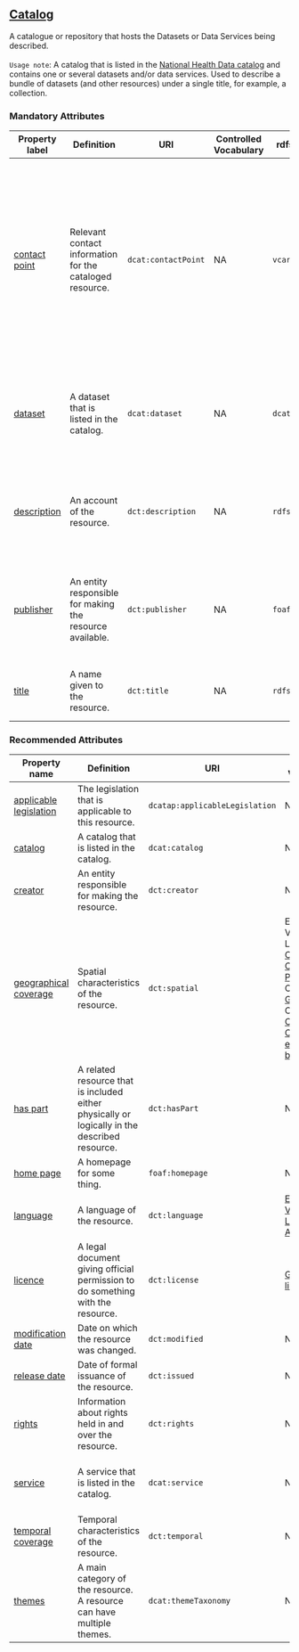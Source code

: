 ## [Catalog](https://www.w3.org/TR/vocab-dcat-3/#Class:Catalog)

A catalogue or repository that hosts the Datasets or Data Services being described. <br><br>
`Usage note`: A catalog that is listed in the [National Health Data catalog](https://catalogus.healthdata.nl/) and contains one or several datasets and/or data services. Used to describe a bundle of datasets (and other resources) under a single title, for example, a collection.

 

### Mandatory Attributes

<table> 
  <thead> 
    <tr> 
      <th>Property label</th> 
      <th>Definition</th> 
      <th>URI</th> 
      <th>Controlled Vocabulary</th> 
      <th>rdfs:Range</th> 
      <th>Usage Note</th> 
      <th>Cardinality</th> 
      <th>Example</th> 
    </tr> 
  </thead> 
  <tbody> 
    <tr> 
      <td><a href="https://www.w3.org/TR/vocab-dcat-3/#Property:resource_contact_point">contact point</a></td> 
      <td>Relevant contact information for the cataloged resource.</td> 
      <td><code>dcat:contactPoint</code></td> 
      <td>NA</td> 
      <td><code>vcard:Kind</code></td> 
      <td>This property points to a contact point (department or person) that can answer questions about the catalogue. Details on how to describe these are provided under class <code>vcard:Kind</code>. <br> Whenever possible, use <strong>general contact information</strong> (for example from a department) instead of contact information of an individual.</td> 
      <td>1</td> 
      <td>TBD</td> 
    </tr> 
    <tr> 
      <td><a href="https://www.w3.org/TR/vocab-dcat-3/#Property:catalog_dataset">dataset</a></td> 
      <td>A dataset that is listed in the catalog.</td> 
      <td><code>dcat:dataset</code></td> 
      <td>NA</td> 
      <td><code>dcat:Dataset</code></td> 
      <td>Each catalog contains one or more datasets. This property serves to link datasets to a catalogue. Therefore, a dataset is always contained inside a catalogue.</td> 
      <td>1..*</td> 
      <td>TBD</td> 
    </tr> 
    <tr> 
      <td><a href="http://purl.org/dc/terms/description">description</a></td> 
      <td>An account of the resource.</td> 
      <td><code>dct:description</code></td> 
      <td>NA</td> 
      <td><code>rdfs:Literal</code></td> 
      <td>Briefly describe the catalog and what it contains. You can repeat this in multiple languages.</td> 
      <td>1..*</td> 
      <td>This catalogue describes the core metadata of AUMC Inflammatory Bowel Disease datasets. <br> This catalogue describes breast cancer imaging, clinical and omics datasets.</td> 
    </tr> 
    <tr> 
      <td><a href="http://purl.org/dc/terms/publisher">publisher</a></td> 
      <td>An entity responsible for making the resource available.</td> 
      <td><code>dct:publisher</code></td> 
      <td>NA</td> 
      <td><code>foaf:Agent</code></td> 
      <td>The organisation or individual that is the holder of the intellectual property rights of a dataset. For more details about the publisher, see the class [Agent]linkto:agent).</td> 
      <td>1</td> 
      <td>name: Radboud University Medical Center <br> identifier: <code>https://ror.org/05wg1m734</code> <br> (see class foaf: Agent)</td> 
    </tr> 
    <tr> 
      <td><a href="http://purl.org/dc/terms/title">title</a></td> 
      <td>A name given to the resource.</td> 
      <td><code>dct:title</code></td> 
      <td>NA</td> 
      <td><code>rdfs:Literal</code></td> 
      <td>Provide a unique title for your catalog, which can be repeated in multiple languages.</td> 
      <td>1..*</td> 
      <td>Healthy Brain Study</td> 
    </tr> 
  </tbody> 
</table>


### Recommended  Attributes

<table> 
  <thead> 
    <tr> 
      <th>Property name</th> 
      <th>Definition</th> 
      <th>URI</th> 
      <th>Controlled Vocabulary</th> 
      <th>rdfs:Range</th> 
      <th>Usage Note</th> 
      <th>Cardinality</th> 
    </tr> 
  </thead> 
  <tbody> 
    <tr> 
      <td><a href="https://semiceu.github.io/DCAT-AP/r5r/releases/3.0.0/#applicableLegislation">applicable legislation</a></td> 
      <td>The legislation that is applicable to this resource.</td> 
      <td><code>dcatap:applicableLegislation</code></td> 
      <td>NA</td> 
      <td><code>eli:LegalResource</code></td> 
      <td>NA</td> 
      <td>0..*</td> 
    </tr> 
    <tr> 
      <td><a href="https://www.w3.org/TR/vocab-dcat-3/#Property:catalog_catalog">catalog</a></td> 
      <td>A catalog that is listed in the catalog.</td> 
      <td><code>dcat:catalog</code></td> 
      <td>NA</td> 
      <td><code>dcat:Catalog</code></td> 
      <td>For certain research projects, multiple catalogs may need to be organized in a nested manner. This property serves to connect the different catalogs with each other.</td> 
      <td>0..*</td> 
    </tr> 
    <tr> 
      <td><a href="https://www.dublincore.org/specifications/dublin-core/dcmi-terms/#creator">creator</a></td> 
      <td>An entity responsible for making the resource.</td> 
      <td><code>dct:creator</code></td> 
      <td>NA</td> 
      <td><code>foaf:Agent</code></td> 
      <td>Note that the Health-RI model diverges from DCAT-AP NL here, which reduces the maximum number of creators to 1. The Health-RI model allows the specification of multiple creators of a catalogue.</td> 
      <td>0..*</td> 
    </tr> 
    <tr> 
      <td><a href="http://purl.org/dc/terms/spatial">geographical coverage</a></td> 
      <td>Spatial characteristics of the resource.</td> 
      <td><code>dct:spatial</code></td> 
      <td>EU Vocabularies Lists: <br> 
        <a href="http://publications.europa.eu/resource/authority/continent/">Continents</a> <br> 
        <a href="http://publications.europa.eu/resource/authority/country">Countries</a> <br> 
        <a href="http://publications.europa.eu/resource/authority/place/">Places</a> <br> 
        OR <br> 
        <a href="http://sws.geonames.org/">Geonames</a> OR <br> 
        <a href="https://vocabs.cbs.nl/nl/">CBS Classificaties en begrippen</a> 
      </td> 
      <td><code>dct:Location</code></td> 
      <td>The EU Vocabularies Name Authority Lists must be used for continents, countries and places that are in those lists; if a particular location is not in one of the mentioned Named Authority Lists, Geonames URIs must be used. For districts or neighbourhoods in NL, the Dutch vocab can be used.</td> 
      <td>0..*</td> 
    </tr> 
    <tr> 
      <td><a href="http://purl.org/dc/terms/hasPart">has part</a></td> 
      <td>A related resource that is included either physically or logically in the described resource.</td> 
      <td><code>dct:hasPart</code></td> 
      <td>NA</td> 
      <td><code>dcat:Catalog</code></td> 
      <td>Use this property to establish another catalogue in this catalogue. <br> Note that deeply nested structures should be avoided, and can currently not be displayed in the National Health Data Catalogue.</td> 
      <td>0..*</td> 
    </tr> 
    <tr> 
      <td><a href="http://xmlns.com/foaf/spec/#term_homepage">home page</a></td> 
      <td>A homepage for some thing.</td> 
      <td><code>foaf:homepage</code></td> 
      <td>NA</td> 
      <td><code>foaf:Document</code></td> 
      <td>The home page of the catalogue, if available.</td> 
      <td>0..1</td> 
    </tr> 
    <tr> 
      <td><a href="http://purl.org/dc/terms/language">language</a></td> 
      <td>A language of the resource.</td> 
      <td><code>dct:language</code></td> 
      <td><a href="http://publications.europa.eu/resource/authority/language">EU Vocabularies Language Authority List</a></td> 
      <td><code>dct:LinguisticSystem</code></td> 
      <td>The value of this property must be an IRI from the provided controlled vocabulary. <br> For example: <code>http://publications.europa.eu/resource/authority/language/NLD</code></td> 
      <td>0..*</td> 
    </tr> 
    <tr> 
      <td><a href="http://purl.org/dc/terms/license">licence</a></td> 
      <td>A legal document giving official permission to do something with the resource.</td> 
      <td><code>dct:license</code></td> 
      <td><a href="https://definities.geostandaarden.nl/dcat-ap-nl/nl/">Geonovum licence list</a></td> 
      <td><code>dct:LicenseDocument</code></td> 
      <td>The licence under which the catalogue (with resource description) is made available. In the description of distributions and data services, the licences of that resources are taken up.</td> 
      <td>0..1</td> 
    </tr> 
    <tr> 
      <td><a href="http://purl.org/dc/terms/modified">modification date</a></td> 
      <td>Date on which the resource was changed.</td> 
      <td><code>dct:modified</code></td> 
      <td>NA</td> 
      <td><code>xsd:dateTime</code></td> 
      <td>NA</td> 
      <td>0..1</td> 
    </tr> 
    <tr> 
      <td><a href="http://purl.org/dc/terms/issued">release date</a></td> 
      <td>Date of formal issuance of the resource.</td> 
      <td><code>dct:issued</code></td> 
      <td>NA</td> 
      <td><code>xsd:dateTime</code></td> 
      <td>NA</td> 
      <td>0..1</td> 
    </tr> 
    <tr> 
      <td><a href="http://purl.org/dc/terms/rights">rights</a></td> 
      <td>Information about rights held in and over the resource.</td> 
      <td><code>dct:rights</code></td> 
      <td>NA</td> 
      <td><code>dct:RightsStatement</code></td> 
      <td>The rights statement should be a free-text statement placed at a web-accessible location such that the value of this property is the IRI pointing to that statement.</td> 
      <td>0..1</td> 
    </tr> 
    <tr> 
      <td><a href="https://www.w3.org/TR/vocab-dcat-3/#Property:catalog_service">service</a></td> 
      <td>A service that is listed in the catalog.</td> 
      <td><code>dcat:service</code></td> 
      <td>NA</td> 
      <td><code>dcat:DataService</code></td> 
      <td>Some datasets may have real-time Data Services (e.g., Beacon API counting individuals). IT teams should define the relationship between the catalog and the Data Service via this property. While crucial for interoperability, this property is not relevant for end-users to collect.</td> 
      <td>0..*</td> 
    </tr>
    <tr> 
      <td><a href="http://purl.org/dc/terms/temporal">temporal coverage</a></td> 
      <td>Temporal characteristics of the resource.</td> 
      <td><code>dct:temporal</code></td> 
      <td>NA</td> 
      <td><code>dct:PeriodOfTime</code></td> 
      <td>Use this property, if applicable to the catalogue, to indicate a time period the catalogue spans.</td> 
      <td>0..*</td> 
    </tr> 
    <tr> 
      <td><a href="https://www.w3.org/ns/dcat#themeTaxonomy">themes</a></td> 
      <td>A main category of the resource. A resource can have multiple themes.</td> 
      <td><code>dcat:themeTaxonomy</code></td> 
      <td>NA</td> 
      <td><code>skos:ConceptScheme</code></td> 
      <td>This property refers to a knowledge organisation system used to classify the Catalogue's Datasets. It must have at least the value <code>NAL:data-theme</code> as this is the mandatory controlled vocabulary for <code>dcat:theme</code>.</td> 
      <td>0..*</td> 
    </tr> 
  </tbody> 
</table>


